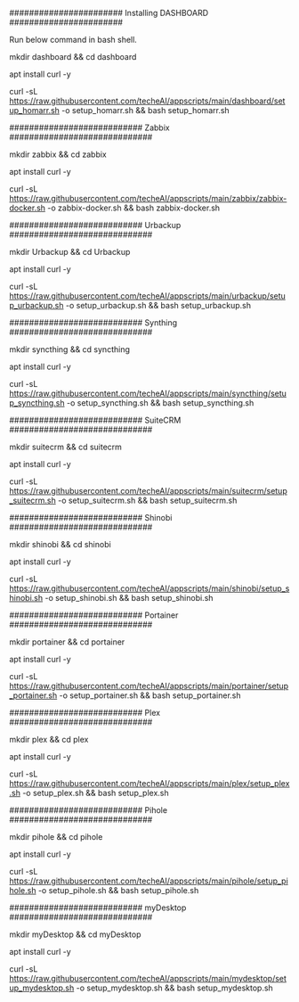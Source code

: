 ####################### Installing DASHBOARD #######################

Run below command in bash shell.

mkdir dashboard && cd dashboard

apt install curl -y

curl -sL https://raw.githubusercontent.com/techeAI/appscripts/main/dashboard/setup_homarr.sh -o setup_homarr.sh && bash setup_homarr.sh






########################### Zabbix #############################

mkdir zabbix && cd zabbix

apt install curl -y

curl -sL https://raw.githubusercontent.com/techeAI/appscripts/main/zabbix/zabbix-docker.sh -o zabbix-docker.sh && bash zabbix-docker.sh






########################### Urbackup #############################

mkdir Urbackup && cd Urbackup

apt install curl -y

curl -sL https://raw.githubusercontent.com/techeAI/appscripts/main/urbackup/setup_urbackup.sh -o setup_urbackup.sh && bash setup_urbackup.sh





########################### Synthing #############################

mkdir syncthing && cd syncthing

apt install curl -y

curl -sL https://raw.githubusercontent.com/techeAI/appscripts/main/syncthing/setup_syncthing.sh -o setup_syncthing.sh && bash setup_syncthing.sh





########################### SuiteCRM #############################

mkdir suitecrm && cd suitecrm

apt install curl -y

curl -sL https://raw.githubusercontent.com/techeAI/appscripts/main/suitecrm/setup_suitecrm.sh -o setup_suitecrm.sh && bash setup_suitecrm.sh




########################### Shinobi #############################

mkdir shinobi && cd shinobi

apt install curl -y

curl -sL https://raw.githubusercontent.com/techeAI/appscripts/main/shinobi/setup_shinobi.sh -o setup_shinobi.sh && bash setup_shinobi.sh





########################### Portainer #############################

mkdir portainer && cd portainer

apt install curl -y

curl -sL  https://raw.githubusercontent.com/techeAI/appscripts/main/portainer/setup_portainer.sh -o setup_portainer.sh && bash setup_portainer.sh




########################### Plex #############################

mkdir plex && cd plex

apt install curl -y

curl -sL  https://raw.githubusercontent.com/techeAI/appscripts/main/plex/setup_plex.sh -o setup_plex.sh && bash setup_plex.sh




########################### Pihole #############################

mkdir pihole && cd pihole

apt install curl -y

curl -sL  https://raw.githubusercontent.com/techeAI/appscripts/main/pihole/setup_pihole.sh -o setup_pihole.sh && bash setup_pihole.sh




########################### myDesktop #############################

mkdir myDesktop && cd myDesktop

apt install curl -y

curl -sL  https://raw.githubusercontent.com/techeAI/appscripts/main/mydesktop/setup_mydesktop.sh -o setup_mydesktop.sh && bash setup_mydesktop.sh

